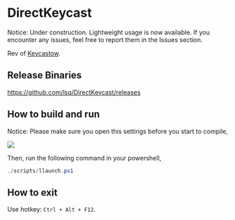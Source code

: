 # DirectKeycast

Notice: Under construction. Lightweight usage is now available. If you encounter any issues, feel free to report them in the Issues section.

Rev of [Keycastow](https://github.com/brookhong/KeyCastOW).

## Release Binaries
https://github.com/lsq/DirectKeycast/releases

## How to build and run

Notice: Please make sure you open this settings before you start to compile,

![](https://github.com/user-attachments/assets/6fd14c4e-b09c-421e-8263-f35b8251a732)

Then, run the following command in your powershell,

```powershell
./scripts/llaunch.ps1
```

## How to exit

Use hotkey: `Ctrl + Alt + F12`.
